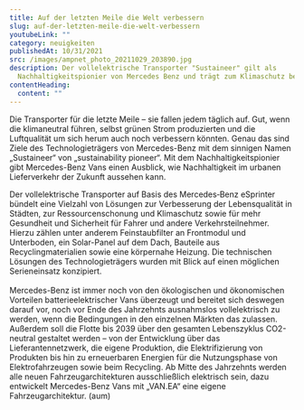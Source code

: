 ```yaml
---
title: Auf der letzten Meile die Welt verbessern
slug: auf-der-letzten-meile-die-welt-verbessern
youtubeLink: ""
category: neuigkeiten
publishedAt: 10/31/2021
src: /images/ampnet_photo_20211029_203890.jpg
description: Der vollelektrische Transporter "Sustaineer" gilt als
  Nachhaltigkeitspionier von Mercedes Benz und trägt zum Klimaschutz bei.
contentHeading:
  content: ""
---
```

Die Transporter für die letzte Meile – sie fallen jedem täglich auf. Gut, wenn die klimaneutral führen, selbst grünen Strom produzierten und die Luftqualität um sich herum auch noch verbessern könnten. Genau das sind Ziele des Technologieträgers von Mercedes-Benz mit dem sinnigen Namen „Sustaineer“ von „sustainability pioneer“. Mit dem Nachhaltigkeitspionier gibt Mercedes-Benz Vans einen Ausblick, wie Nachhaltigkeit im urbanen Lieferverkehr der Zukunft aussehen kann.

Der vollelektrische Transporter auf Basis des Mercedes‑Benz eSprinter bündelt eine Vielzahl von Lösungen zur Verbesserung der Lebensqualität in Städten, zur Ressourcenschonung und Klimaschutz sowie für mehr Gesundheit und Sicherheit für Fahrer und andere Verkehrsteilnehmer. Hierzu zählen unter anderem Feinstaubfilter an Frontmodul und Unterboden, ein Solar-Panel auf dem Dach, Bauteile aus Recyclingmaterialien sowie eine körpernahe Heizung. Die technischen Lösungen des Technologieträgers wurden mit Blick auf einen möglichen Serieneinsatz konzipiert.\
\
Mercedes-Benz ist immer noch von den ökologischen und ökonomischen Vorteilen batterieelektrischer Vans überzeugt und bereitet sich deswegen darauf vor, noch vor Ende des Jahrzehnts ausnahmslos vollelektrisch zu werden, wenn die Bedingungen in den einzelnen Märkten das zulassen. Außerdem soll die Flotte bis 2039 über den gesamten Lebenszyklus CO2-neutral gestaltet werden – von der Entwicklung über das Lieferantennetzwerk, die eigene Produktion, die Elektrifizierung von Produkten bis hin zu erneuerbaren Energien für die Nutzungsphase von Elektrofahrzeugen sowie beim Recycling. Ab Mitte des Jahrzehnts werden alle neuen Fahrzeugarchitekturen ausschließlich elektrisch sein, dazu entwickelt Mercedes-Benz Vans mit „VAN.EA“ eine eigene Fahrzeugarchitektur. (aum)